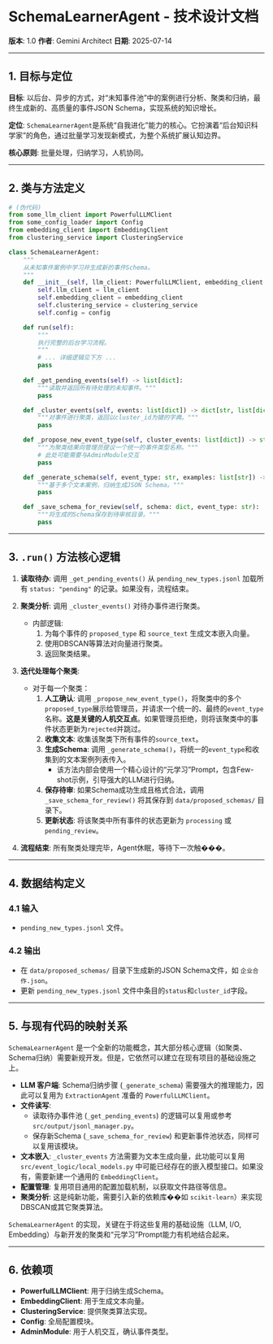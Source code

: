 # SchemaLearnerAgent - 技术设计文档

**版本**: 1.0
**作者**: Gemini Architect
**日期**: 2025-07-14

---

## 1. 目标与定位

**目标**: 以后台、异步的方式，对“未知事件池”中的案例进行分析、聚类和归纳，最终生成新的、高质量的事件JSON Schema，实现系统的知识增长。

**定位**: `SchemaLearnerAgent`是系统“自我进化”能力的核心。它扮演着“后台知识科学家”的角色，通过批量学习发现新模式，为整个系统扩展认知边界。

**核心原则**: 批量处理，归纳学习，人机协同。

---

## 2. 类与方法定义

```python
# (伪代码)
from some_llm_client import PowerfulLLMClient
from some_config_loader import Config
from embedding_client import EmbeddingClient
from clustering_service import ClusteringService

class SchemaLearnerAgent:
    """
    从未知事件案例中学习并生成新的事件Schema。
    """
    def __init__(self, llm_client: PowerfulLLMClient, embedding_client: EmbeddingClient, clustering_service: ClusteringService, config: Config):
        self.llm_client = llm_client
        self.embedding_client = embedding_client
        self.clustering_service = clustering_service
        self.config = config

    def run(self):
        """
        执行完整的后台学习流程。
        """
        # ... 详细逻辑见下方 ...
        pass
    
    def _get_pending_events(self) -> list[dict]:
        """读取并返回所有待处理的未知事件。"""
        pass

    def _cluster_events(self, events: list[dict]) -> dict[str, list[dict]]:
        """对事件进行聚类，返回以cluster_id为键的字典。"""
        pass

    def _propose_new_event_type(self, cluster_events: list[dict]) -> str:
        """为聚类结果向管理员提议一个统一的事件类型名称。"""
        # 此处可能需要与AdminModule交互
        pass

    def _generate_schema(self, event_type: str, examples: list[str]) -> dict:
        """基于多个文本案例，归纳生成JSON Schema。"""
        pass

    def _save_schema_for_review(self, schema: dict, event_type: str):
        """将生成的Schema保存到待审核目录。"""
        pass
```

---

## 3. `.run()` 方法核心逻辑

1.  **读取待办**: 调用 `_get_pending_events()` 从 `pending_new_types.jsonl` 加载所有 `status: "pending"` 的记录。如果没有，流程结束。

2.  **聚类分析**: 调用 `_cluster_events()` 对待办事件进行聚类。
    *   内部逻辑:
        1.  为每个事件的 `proposed_type` 和 `source_text` 生成文本嵌入向量。
        2.  使用DBSCAN等算法对向量进行聚类。
        3.  返回聚类结果。

3.  **迭代处理每个聚类**:
    *   对于每一个聚类：
        1.  **人工确认**: 调用 `_propose_new_event_type()`，将聚类中的多个`proposed_type`展示给管理员，并请求一个统一的、最终的`event_type`名称。**这是关键的人机交互点**。如果管理员拒绝，则将该聚类中的事件状态更新为`rejected`并跳过。
        2.  **收集文本**: 收集该聚类下所有事件的`source_text`。
        3.  **生成Schema**: 调用 `_generate_schema()`，将统一的`event_type`和收集到的文本案例列表传入。
            *   该方法内部会使用一个精心设计的“元学习”Prompt，包含Few-shot示例，引导强大的LLM进行归纳。
        4.  **保存待审**: 如果Schema成功生成且格式合法，调用 `_save_schema_for_review()` 将其保存到 `data/proposed_schemas/` 目录下。
        5.  **更新状态**: 将该聚类中所有事件的状态更新为 `processing` 或 `pending_review`。

4.  **流程结束**: 所有聚类处理完毕，Agent休眠，等待下一次触���。

---

## 4. 数据结构定义

### 4.1 输入

- `pending_new_types.jsonl` 文件。

### 4.2 输出

- 在 `data/proposed_schemas/` 目录下生成新的JSON Schema文件，如 `企业合作.json`。
- 更新 `pending_new_types.jsonl` 文件中条目的`status`和`cluster_id`字段。

---

## 5. 与现有代码的映射关系

`SchemaLearnerAgent` 是一个全新的功能概念，其大部分核心逻辑（如聚类、Schema归纳）需要新规开发。但是，它依然可以建立在现有项目的基础设施之上。

- **LLM 客户端**: Schema归纳步骤 (`_generate_schema`) 需要强大的推理能力，因此可以复用为 `ExtractionAgent` 准备的 `PowerfulLLMClient`。
- **文件读写**:
    - 读取待办事件池 (`_get_pending_events`) 的逻辑可以复用或参考 `src/output/jsonl_manager.py`。
    - 保存新Schema (`_save_schema_for_review`) 和更新事件池状态，同样可以复用该模块。
- **文本嵌入**: `_cluster_events` 方法需要为文本生成向量，此功能可以复用 `src/event_logic/local_models.py` 中可能已经存在的嵌入模型接口。如果没有，需要新建一个通用的 `EmbeddingClient`。
- **配置管理**: 复用项目通用的配置加载机制，以获取文件路径等信息。
- **聚类分析**: 这是纯新功能，需要引入新的依赖库��如 `scikit-learn`）来实现DBSCAN或其它聚类算法。

`SchemaLearnerAgent` 的实现，关键在于将这些复用的基础设施（LLM, I/O, Embedding）与新开发的聚类和“元学习”Prompt能力有机地结合起来。

---

## 6. 依赖项

- **PowerfulLLMClient**: 用于归纳生成Schema。
- **EmbeddingClient**: 用于生成文本向量。
- **ClusteringService**: 提供聚类算法实现。
- **Config**: 全局配置模块。
- **AdminModule**: 用于人机交互，确认事件类型。